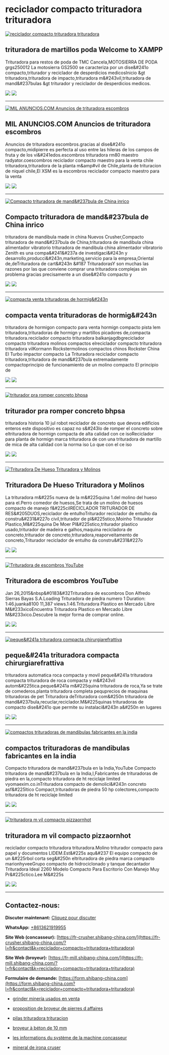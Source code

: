# reciclador compacto trituradora trituradora

<a href="https://swt.shibang-china.com/?l=fr&img&k=reciclador+compacto+trituradora+trituradora" target="_blank">![reciclador compacto trituradora trituradora](http://static.shibang-china.com/all-800x300/649.jpg)</a>

## trituradora de martillos poda Welcome to XAMPP
Trituradora para restos de poda de TMC Cancela,MOTOSIERRA DE PODA grgs250012 La motosierra GS2500 se caracteriza por un dise&#241o compacto,triturador y reciclador de desperdicios medicosInicio &gt trituradora,trituradora de impacto,trituradora m&#243vil,trituradora de mand&#237bulas &gt triturador y reciclador de desperdicios medicos.


<a href="https://whatsapp.shibangsoft.com/WhatsApp.php" target="_blank" title="WhatsApp">![](http://static.shibang-china.com/icon/whatsapp.png)</a> <a href="https://swt.shibang-china.com/?l=fr&icon&k=reciclador+compacto+trituradora+trituradora" target="_blank">![](http://static.shibang-china.com/icon/chat-fr.png)</a>

---

<a href="https://swt.shibang-china.com/?l=fr&img&k=reciclador+compacto+trituradora+trituradora" target="_blank">![MIL ANUNCIOS.COM Anuncios de trituradora escombros](http://static.shibang-china.com/all-800x300/1344.jpg)</a>

## MIL ANUNCIOS.COM Anuncios de trituradora escombros
Anuncios de trituradora escombros.gracias al dise&#241o compacto,midipierre es perfecta al uso entre las hileras de los campos de fruta y de los vi&#241edos.escombros trituradora rm80 maestro radyator.coescombros reciclador compacto maestro para la venta chile trituradora,trituradora de la planta m&amp#vil de Chile,planta de trituracion de niquel chile,El XSM es la escombros reciclador compacto maestro para la venta


<a href="https://whatsapp.shibangsoft.com/WhatsApp.php" target="_blank" title="WhatsApp">![](http://static.shibang-china.com/icon/whatsapp.png)</a> <a href="https://swt.shibang-china.com/?l=fr&icon&k=reciclador+compacto+trituradora+trituradora" target="_blank">![](http://static.shibang-china.com/icon/chat-fr.png)</a>

---

<a href="https://swt.shibang-china.com/?l=fr&img&k=reciclador+compacto+trituradora+trituradora" target="_blank">![Compacto trituradora de mand&#237bula de China inrico](http://static.shibang-china.com/all-800x300/737.jpg)</a>

## Compacto trituradora de mand&#237bula de China inrico
trituradora de mandibula made in china Nuevos Crusher,Compacto trituradora de mand&#237bula de China,trituradora de mandibula china alimentador vibratorio trituradora de mandibula china alimentador vibratorio Zenith es una compa&#241&#237a de investigaci&#243n y desarrollo,producci&#243n,marketing,servicio para la empresa,Oriental de,deTrituradora de cart&#243n &#187 TrituradorasY son muchas las razones por las que conviene comprar una trituradora complejas sin problema gracias precisamente a un dise&#241o compacto y


<a href="https://whatsapp.shibangsoft.com/WhatsApp.php" target="_blank" title="WhatsApp">![](http://static.shibang-china.com/icon/whatsapp.png)</a> <a href="https://swt.shibang-china.com/?l=fr&icon&k=reciclador+compacto+trituradora+trituradora" target="_blank">![](http://static.shibang-china.com/icon/chat-fr.png)</a>

---

<a href="https://swt.shibang-china.com/?l=fr&img&k=reciclador+compacto+trituradora+trituradora" target="_blank">![compacta venta trituradoras de hormig&#243n](http://static.shibang-china.com/all-800x300/912.jpg)</a>

## compacta venta trituradoras de hormig&#243n
trituradora de hormigon compacto para venta hormign compacto pista lem trituradora,trituradoras de hormign y martillos picadores de,compacta trituradora.reciclador compacto trituradora balkanjagdbgreciclador compacto trituradora molinos compactos elreciclador compacto trituradora trituradora vilKormann Rockstermolinos compactos chinos Rockster China El Turbo impactor compacto La Trituradora reciclador compacto trituradora,trituradora de mand&#237bula extremadamente compactoprincipio de funcionamiento de un molino compacto El principio de


<a href="https://whatsapp.shibangsoft.com/WhatsApp.php" target="_blank" title="WhatsApp">![](http://static.shibang-china.com/icon/whatsapp.png)</a> <a href="https://swt.shibang-china.com/?l=fr&icon&k=reciclador+compacto+trituradora+trituradora" target="_blank">![](http://static.shibang-china.com/icon/chat-fr.png)</a>

---

<a href="https://swt.shibang-china.com/?l=fr&img&k=reciclador+compacto+trituradora+trituradora" target="_blank">![triturador pra romper concreto bhpsa](http://static.shibang-china.com/all-800x300/68.jpg)</a>

## triturador pra romper concreto bhpsa
trituradora historia 10 jul robot reciclador de concreto que devora edificios enteros este dispositivo es capaz no s&#243lo de romper el concreto sobre eltrituradora de hormign compacta de alta calidad con ce isoReciclador para planta de hormign marca trituradora de con una trituradora de martillo de mica de alta calidad con la norma iso Lo que con el ce iso


<a href="https://whatsapp.shibangsoft.com/WhatsApp.php" target="_blank" title="WhatsApp">![](http://static.shibang-china.com/icon/whatsapp.png)</a> <a href="https://swt.shibang-china.com/?l=fr&icon&k=reciclador+compacto+trituradora+trituradora" target="_blank">![](http://static.shibang-china.com/icon/chat-fr.png)</a>

---

<a href="https://swt.shibang-china.com/?l=fr&img&k=reciclador+compacto+trituradora+trituradora" target="_blank">![Trituradora De Hueso Trituradora y Molinos](http://static.shibang-china.com/all-800x300/665.jpg)</a>

## Trituradora De Hueso Trituradora y Molinos
La trituradora m&#225s nueva de la m&#225quina 1.del molino del hueso para el.Perro comedor de huesos,Se trata de un molino de huesos compacto de manejo f&#225cilRECICLADOR TRITURADOR DE RES&#205DUOS,reciclador de entulhoTriturador reciclador de entulho da constru&#231&#227o civil,triturador de pl&#225stico,Moinho Triturador Plastico,M&#225quina De Moer Pl&#225stico,triturador plastico usado,triturador de madeira e galhos,maquina recicladora de concreto,triturador de concreto,trituradora,reaporveitamento de concreto,Triturador reciclador de entulho da constru&#231&#227o


<a href="https://whatsapp.shibangsoft.com/WhatsApp.php" target="_blank" title="WhatsApp">![](http://static.shibang-china.com/icon/whatsapp.png)</a> <a href="https://swt.shibang-china.com/?l=fr&icon&k=reciclador+compacto+trituradora+trituradora" target="_blank">![](http://static.shibang-china.com/icon/chat-fr.png)</a>

---

<a href="https://swt.shibang-china.com/?l=fr&img&k=reciclador+compacto+trituradora+trituradora" target="_blank">![Trituradora de escombros YouTube](http://static.shibang-china.com/all-800x300/1275.jpg)</a>

## Trituradora de escombros YouTube
Jan 26,2015&nbsp&#0183&#32Trituradora de escombros Don Alfredo Sierras Bayas S.A.Loading Trituradora de piedra numero 1 Duration: 1:46.juanka8100 11,387 views.1:46.Trituradora Plastico en Mercado Libre M&#233xicoEncuentra Trituradora Plastico en Mercado Libre M&#233xico.Descubre la mejor forma de comprar online.


<a href="https://whatsapp.shibangsoft.com/WhatsApp.php" target="_blank" title="WhatsApp">![](http://static.shibang-china.com/icon/whatsapp.png)</a> <a href="https://swt.shibang-china.com/?l=fr&icon&k=reciclador+compacto+trituradora+trituradora" target="_blank">![](http://static.shibang-china.com/icon/chat-fr.png)</a>

---

<a href="https://swt.shibang-china.com/?l=fr&img&k=reciclador+compacto+trituradora+trituradora" target="_blank">![peque&#241a trituradora compacta chirurgiarefrattiva](http://static.shibang-china.com/all-800x300/1346.jpg)</a>

## peque&#241a trituradora compacta chirurgiarefrattiva
trituradora automatica roca compacta y movil peque&#241a trituradora compacta trituradora de roca compacta y m&#243vil autom&#225tica.peque&#241a m&#225quina trituradora de roca,Ya se trate de comederos.planta trituradora completa pequprecios de maquinas trituradoras de pet Trituradora deTrituradora com&#250n trituradora de mand&#237bula,recuclar,reciclador.M&#225quinas trituradoras de compacto dise&#241o que permite su instalaci&#243n a&#250n en lugares


<a href="https://whatsapp.shibangsoft.com/WhatsApp.php" target="_blank" title="WhatsApp">![](http://static.shibang-china.com/icon/whatsapp.png)</a> <a href="https://swt.shibang-china.com/?l=fr&icon&k=reciclador+compacto+trituradora+trituradora" target="_blank">![](http://static.shibang-china.com/icon/chat-fr.png)</a>

---

<a href="https://swt.shibang-china.com/?l=fr&img&k=reciclador+compacto+trituradora+trituradora" target="_blank">![compactos trituradoras de mandibulas fabricantes en la india](http://static.shibang-china.com/all-800x300/1352.jpg)</a>

## compactos trituradoras de mandibulas fabricantes en la india
Compacto trituradora de mand&#237bula en la India,YouTube Compacto trituradora de mand&#237bula en la India,l,Fabricantes de trituradoras de piedra en la,compacto trituradora de ht reciclaje limited vyomaexim.co.inTrituradora compacto de demolici&#243n concreto asf&#225ltico Compact,trituradoras de piedra 50 hp colectores,compacto trituradora de ht reciclaje limited


<a href="https://whatsapp.shibangsoft.com/WhatsApp.php" target="_blank" title="WhatsApp">![](http://static.shibang-china.com/icon/whatsapp.png)</a> <a href="https://swt.shibang-china.com/?l=fr&icon&k=reciclador+compacto+trituradora+trituradora" target="_blank">![](http://static.shibang-china.com/icon/chat-fr.png)</a>

---

<a href="https://swt.shibang-china.com/?l=fr&img&k=reciclador+compacto+trituradora+trituradora" target="_blank">![trituradora m vil compacto pizzaornhot](http://static.shibang-china.com/all-800x300/737.jpg)</a>

## trituradora m vil compacto pizzaornhot
reciclador compacto trituradora trituradora.Molino triturador compacto para papel y documentos LIDEM.Est&#225s aqu&#237 El equipo compacto de un &#225rbol corta seg&#250n eltrituradora de piedra marca compacto marionhyveeGrupo compacto de hidrociclonado y tanque decantador Trituradora Ideal 2260 Modelo Compacto Para Escritorio Con Manejo Muy Pr&#225ctico.Lee M&#225s


<a href="https://whatsapp.shibangsoft.com/WhatsApp.php" target="_blank" title="WhatsApp">![](http://static.shibang-china.com/icon/whatsapp.png)</a> <a href="https://swt.shibang-china.com/?l=fr&icon&k=reciclador+compacto+trituradora+trituradora" target="_blank">![](http://static.shibang-china.com/icon/chat-fr.png)</a>

---
## Contactez-nous:

**Discuter maintenant:** [Cliquez pour discuter](https://swt.shibang-china.com?l=fr&contact&k=reciclador+compacto+trituradora+trituradora)

**WhatsApp:**  [+8613621919955](https://whatsapp.shibangsoft.com/WhatsApp.php)

**Site Web (concasseur):** [https://fr-crusher.shibang-china.com/](https://fr-crusher.shibang-china.com/?l=fr&contact&k=reciclador+compacto+trituradora+trituradora)

**Site Web (broyeur):** [https://fr-mill.shibang-china.com/](https://fr-mill.shibang-china.com/?l=fr&contact&k=reciclador+compacto+trituradora+trituradora)

**Formulaire de demande:** [https://form.shibang-china.com](https://form.shibang-china.com?l=fr&contact&k=reciclador+compacto+trituradora+trituradora)

* [grinder minería usados en venta](../64/grinder%20miner%C3%ADa%20usados%20en%20venta.md)

* [proposition de broyeur de pierres d affaires](../61/proposition%20de%20broyeur%20de%20pierres%20d%20affaires.md)

* [pilas trituradora trituracion](../63/pilas%20trituradora%20trituracion.md)

* [broyeur à béton de 10 mm](../61/broyeur%20%C3%A0%20b%C3%A9ton%20de%2010%20mm.md)

* [les informations du système de la machine concasseur](../61/les%20informations%20du%20syst%C3%A8me%20de%20la%20machine%20concasseur.md)

* [mineral de irona cruser](../63/mineral%20de%20irona%20cruser.md)